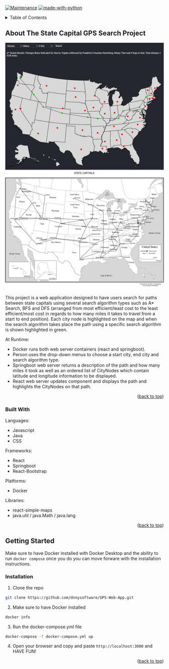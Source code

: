 <a name="readme-top"></a>

[![Maintenance](https://img.shields.io/badge/Maintained%3F-yes-green.svg)](https://GitHub.com/Naereen/StrapDown.js/graphs/commit-activity)
[![made-with-python](https://img.shields.io/badge/Made%20with-Python-1f425f.svg)](https://www.python.org/)


<!-- TABLE OF CONTENTS -->
<details>
  <summary>Table of Contents</summary>
  <ol>
    <li>
      <a href="#about-the-project">About The Project</a>
      <ul>
        <li><a href="#built-with">Built With</a></li>
      </ul>
    </li>
    <li>
      <a href="#getting-started">Getting Started</a>
      <ul>
        <li><a href="#prerequisites">Prerequisites</a></li>
      </ul>
    </li>
    <li><<a href="#installation">Installation</a></li>
  </ol>
</details>



<!-- ABOUT THE PROJECT -->
## About The State Capital GPS Search Project

![My Demo](img/demo.png)
![State Captial GPS Search](img/Captials-Map.png)

This project is a web application designed to have users search for paths between state capitals using several search algorithm types such as A* Search, BFS and DFS (arranged from most efficient/least cost to the least efficient/most cost in regards to how many miles it takes to travel from a start to end position). Each city node is highlighted on the map and when the search algorithm takes place the path using a specific search algorithm is shown highlighted in green.

At Runtime: 
* Docker runs both web server containers (react and springboot).
* Person uses the drop-down menus to choose a start city, end city and search algorithm type.
* Springboot web server returns a description of the path and how many miles it took as well as an ordered list of CityNodes which contain latitude and longitude information to be displayed.
* React web server updates component and displays the path and highlights the CityNodes on that path.


<p align="right">(<a href="#readme-top">back to top</a>)</p>


### Built With

Languages:
* Javascript
* Java
* CSS

Frameworks:
* React
* Springboot
* React-Bootstrap

Platforms:
* Docker

Libraries:
* react-simple-maps
* java.util / java.Math / java.lang

<p align="right">(<a href="#readme-top">back to top</a>)</p>


<!-- GETTING STARTED -->
## Getting Started

Make sure to have Docker installed with Docker Desktop and the ability to run `docker compose` once you do you can move forware with the installation instructions.

### Installation

1. Clone the repo
  ```sh
  git clone https://github.com/dnnysoftware/GPS-Web-App.git
  ```
2. Make sure to have Docker installed 
  ```sh
  docker info
  ```
3. Run the docker-compose.yml file 
  ```sh
  docker-compose -f docker-compose.yml up
  ```
4. Open your browser and copy and paste `http://localhost:3000` and HAVE FUN!

<p align="right">(<a href="#readme-top">back to top</a>)</p>